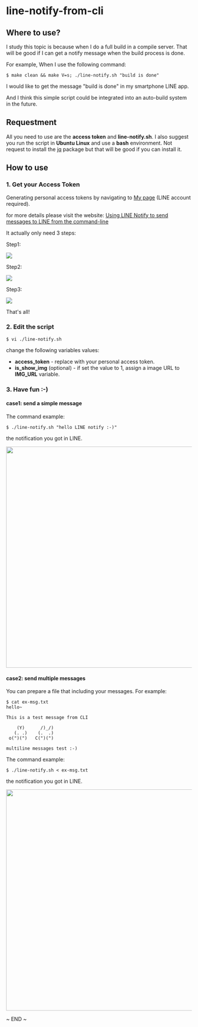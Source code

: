 # line-notify-from-cli


## Where to use?

I study this topic is because when I do a full build in a compile server. That will be good if I can get a notify message when the build process is done.

For example, When I use the following command:

	$ make clean && make V=s; ./line-notify.sh "build is done"

I would like to get the message "build is done" in my smartphone LINE app.

And I think this simple script could be integrated into an auto-build system in the future.


## Requestment

All you need to use are the **access token** and **line-notify.sh**. I also suggest you run the script in **Ubuntu Linux** and use a **bash** environment. Not request to install the [jq](https://stedolan.github.io/jq/download/) package but that will be good if you can install it.


## How to use


### 1. Get your Access Token

Generating personal access tokens by navigating to [My page](https://notify-bot.line.me/my/) (LINE account required).

for more details please visit the website: [Using LINE Notify to send messages to LINE from the command-line](https://engineering.linecorp.com/en/blog/using-line-notify-to-send-messages-to-line-from-the-command-line/)

It actually only need 3 steps:

Step1:

![](images/acc-token-01.png)

Step2:

![](images/acc-token-02.png)

Step3:

![](images/acc-token-03.png)


That's all!


### 2. Edit the script


	$ vi ./line-notify.sh


change the following variables values:

* **access_token** - replace with your personal access token.
* **is_show_img** (optional) - if set the value to 1, assign a image URL to **IMG_URL** variable.


### 3. Have fun :-)

#### case1: send a simple message

The command example:


	$ ./line-notify.sh "hello LINE notify :-)"


the notification you got in LINE.


<img height="600" src="images/line-notify-01.png">


#### case2: send multiple messages

You can prepare a file that including your messages. For example:


	$ cat ex-msg.txt 
	hello~
	
	This is a test message from CLI
	 
	    (Y)      /)_/)
	   (. .)    (.  .)
	 o(")(")   C(")(")
	
	multiline messages test :-)


The command example:


	$ ./line-notify.sh < ex-msg.txt


the notification you got in LINE.


<img height="600" src="images/line-notify-02.png">


~ END ~

